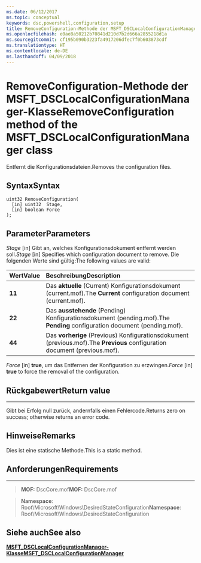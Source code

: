 ```yaml
---
ms.date: 06/12/2017
ms.topic: conceptual
keywords: dsc,powershell,configuration,setup
title: RemoveConfiguration-Methode der MSFT_DSCLocalConfigurationManager-Klasse
ms.openlocfilehash: e0ae8a50212b70841d210d7b2d666a2855218d1a
ms.sourcegitcommit: cf195b090b3223fa4917206dfec7f0b603873cdf
ms.translationtype: HT
ms.contentlocale: de-DE
ms.lasthandoff: 04/09/2018
---
```

# <a name="removeconfiguration-method-of-the-msftdsclocalconfigurationmanager-class"></a><span data-ttu-id="33ac5-103">RemoveConfiguration-Methode der MSFT_DSCLocalConfigurationManager-Klasse</span><span class="sxs-lookup"><span data-stu-id="33ac5-103">RemoveConfiguration method of the MSFT_DSCLocalConfigurationManager class</span></span>

<span data-ttu-id="33ac5-104">Entfernt die Konfigurationsdateien.</span><span class="sxs-lookup"><span data-stu-id="33ac5-104">Removes the configuration files.</span></span>

<a name="syntax"></a><span data-ttu-id="33ac5-105">Syntax</span><span class="sxs-lookup"><span data-stu-id="33ac5-105">Syntax</span></span>
------

```mof
uint32 RemoveConfiguration(
  [in] uint32  Stage,
  [in] boolean Force
);
```

<a name="parameters"></a><span data-ttu-id="33ac5-106">Parameter</span><span class="sxs-lookup"><span data-stu-id="33ac5-106">Parameters</span></span>
----------

<span data-ttu-id="33ac5-107">*Stage* \[in\] Gibt an, welches Konfigurationsdokument entfernt werden soll.</span><span class="sxs-lookup"><span data-stu-id="33ac5-107">*Stage* \[in\] Specifies which configuration document to remove.</span></span> <span data-ttu-id="33ac5-108">Die folgenden Werte sind gültig:</span><span class="sxs-lookup"><span data-stu-id="33ac5-108">The following values are valid:</span></span>

|<span data-ttu-id="33ac5-109">Wert</span><span class="sxs-lookup"><span data-stu-id="33ac5-109">Value</span></span> |<span data-ttu-id="33ac5-110">Beschreibung</span><span class="sxs-lookup"><span data-stu-id="33ac5-110">Description</span></span> |
|:--- |:---|
|<span data-ttu-id="33ac5-111">**1**</span><span class="sxs-lookup"><span data-stu-id="33ac5-111">**1**</span></span> | <span data-ttu-id="33ac5-112">Das **aktuelle** (Current) Konfigurationsdokument (current.mof).</span><span class="sxs-lookup"><span data-stu-id="33ac5-112">The **Current** configuration document (current.mof).</span></span> |
|<span data-ttu-id="33ac5-113">**2**</span><span class="sxs-lookup"><span data-stu-id="33ac5-113">**2**</span></span> | <span data-ttu-id="33ac5-114">Das **ausstehende** (Pending) Konfigurationsdokument (pending.mof).</span><span class="sxs-lookup"><span data-stu-id="33ac5-114">The **Pending** configuration document (pending.mof).</span></span>  |
|<span data-ttu-id="33ac5-115">**4**</span><span class="sxs-lookup"><span data-stu-id="33ac5-115">**4**</span></span> | <span data-ttu-id="33ac5-116">Das **vorherige** (Previous) Konfigurationsdokument (previous.mof).</span><span class="sxs-lookup"><span data-stu-id="33ac5-116">The **Previous** configuration document (previous.mof).</span></span> |

<span data-ttu-id="33ac5-117">*Force* \[in\] **true**, um das Entfernen der Konfiguration zu erzwingen.</span><span class="sxs-lookup"><span data-stu-id="33ac5-117">*Force* \[in\] **true** to force the removal of the configuration.</span></span>

## <a name="return-value"></a><span data-ttu-id="33ac5-118">Rückgabewert</span><span class="sxs-lookup"><span data-stu-id="33ac5-118">Return value</span></span>
------------

<span data-ttu-id="33ac5-119">Gibt bei Erfolg null zurück, andernfalls einen Fehlercode.</span><span class="sxs-lookup"><span data-stu-id="33ac5-119">Returns zero on success; otherwise returns an error code.</span></span>

## <a name="remarks"></a><span data-ttu-id="33ac5-120">Hinweise</span><span class="sxs-lookup"><span data-stu-id="33ac5-120">Remarks</span></span>

<span data-ttu-id="33ac5-121">Dies ist eine statische Methode.</span><span class="sxs-lookup"><span data-stu-id="33ac5-121">This is a static method.</span></span>

## <a name="requirements"></a><span data-ttu-id="33ac5-122">Anforderungen</span><span class="sxs-lookup"><span data-stu-id="33ac5-122">Requirements</span></span>
------------
><span data-ttu-id="33ac5-123">**MOF:** DscCore.mof</span><span class="sxs-lookup"><span data-stu-id="33ac5-123">**MOF:** DscCore.mof</span></span>

><span data-ttu-id="33ac5-124">**Namespace**: Root\Microsoft\Windows\DesiredStateConfiguration</span><span class="sxs-lookup"><span data-stu-id="33ac5-124">**Namespace**: Root\Microsoft\Windows\DesiredStateConfiguration</span></span>


## <a name="see-also"></a><span data-ttu-id="33ac5-125">Siehe auch</span><span class="sxs-lookup"><span data-stu-id="33ac5-125">See also</span></span>


[<span data-ttu-id="33ac5-126">**MSFT_DSCLocalConfigurationManager-Klasse**</span><span class="sxs-lookup"><span data-stu-id="33ac5-126">**MSFT_DSCLocalConfigurationManager**</span></span>](msft-dsclocalconfigurationmanager.md)